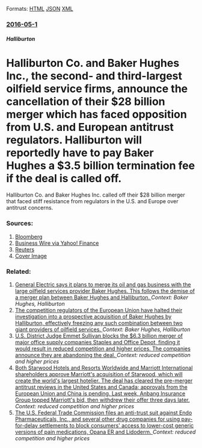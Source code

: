 
Formats: [HTML](/news/2016/05/1/halliburton-co-and-baker-hughes-inc-the-second-and-third-largest-oilfield-service-firms-announce-the-cancellation-of-their-28-billion.html)  [JSON](/news/2016/05/1/halliburton-co-and-baker-hughes-inc-the-second-and-third-largest-oilfield-service-firms-announce-the-cancellation-of-their-28-billion.json)  [XML](/news/2016/05/1/halliburton-co-and-baker-hughes-inc-the-second-and-third-largest-oilfield-service-firms-announce-the-cancellation-of-their-28-billion.xml)  

### [2016-05-1](/news/2016/05/1/index.md)

##### Halliburton
# Halliburton Co. and Baker Hughes Inc., the second- and third-largest oilfield service firms, announce the cancellation of their $28 billion merger which has faced opposition from U.S. and European antitrust regulators. Halliburton will reportedly have to pay Baker Hughes a $3.5 billion termination fee if the deal is called off. 

Halliburton Co. and Baker Hughes Inc. called off their $28 billion merger that faced stiff resistance from regulators in the U.S. and Europe over antitrust concerns.


### Sources:

1. [Bloomberg](https://www.bloomberg.com/news/articles/2016-05-01/halliburton-baker-hughes-said-to-call-off-28-billion-merger)
2. [Business Wire via Yahoo! Finance](http://finance.yahoo.com/news/halliburton-baker-hughes-announce-termination-000000573.html)
3. [Reuters](https://www.reuters.com/article/us-bakerhughes-m-a-halliburton-idUSKCN0XS1KW?il=0)
3. [Cover Image](https://assets.bwbx.io/s3/javelin/public/javelin/images/social-default-a4f15fa7ee.jpg)

### Related:

1. [General Electric says it plans to merge its oil and gas business with the large oilfield services provider Baker Hughes. This follows the demise of a merger plan between Baker Hughes and Halliburton. ](/news/2016/10/31/general-electric-says-it-plans-to-merge-its-oil-and-gas-business-with-the-large-oilfield-services-provider-baker-hughes-this-follows-the-de.md) _Context: Baker Hughes, Halliburton_
2. [The competition regulators of the European Union have halted their investigation into a prospective acquisition of Baker Hughes by Halliburton, effectively freezing any such combination between two giant providers of oilfield services. ](/news/2016/03/21/the-competition-regulators-of-the-european-union-have-halted-their-investigation-into-a-prospective-acquisition-of-baker-hughes-by-halliburt.md) _Context: Baker Hughes, Halliburton_
3. [U.S. District Judge Emmet Sullivan blocks the $6.3 billion merger of major office supply companies Staples and Office Depot, finding it would result in reduced competition and higher prices. The companies announce they are abandoning the deal. ](/news/2016/05/10/u-s-district-judge-emmet-sullivan-blocks-the-6-3-billion-merger-of-major-office-supply-companies-staples-and-office-depot-finding-it-woul.md) _Context: reduced competition and higher prices_
4. [Both Starwood Hotels and Resorts Worldwide and Marriott International shareholders approve Marriott's acquisition of Starwood, which will create the world's largest hotelier. The deal has cleared the pre-merger antitrust reviews in the United States and Canada; approvals from the European Union and China is pending. Last week, Anbang Insurance Group topped Marriott's bid, then withdrew their offer three days later. ](/news/2016/04/8/both-starwood-hotels-and-resorts-worldwide-and-marriott-international-shareholders-approve-marriott-s-acquisition-of-starwood-which-will-cr.md) _Context: reduced competition and higher prices_
5. [The U.S. Federal Trade Commission files an anti-trust suit against Endo Pharmaceuticals, Inc., and several other drug companies for using pay-for-delay settlements to block consumers' access to lower-cost generic versions of pain medications, Opana ER and Lidoderm. ](/news/2016/03/31/the-u-s-federal-trade-commission-files-an-anti-trust-suit-against-endo-pharmaceuticals-inc-and-several-other-drug-companies-for-using-pa.md) _Context: reduced competition and higher prices_
